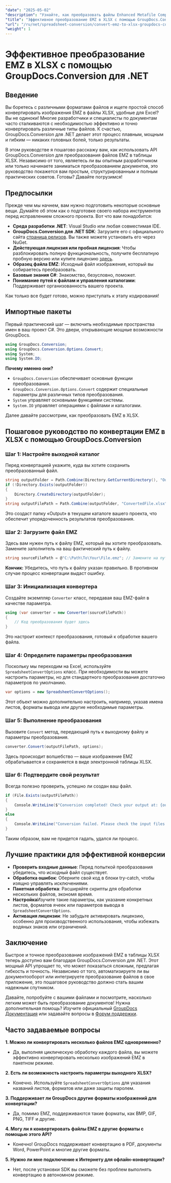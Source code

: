```yaml
---
"date": "2025-05-02"
"description": "Узнайте, как преобразовать файлы Enhanced Metafile Compressed (EMZ) в электронную таблицу Microsoft Excel Open XML (.xlsx) с помощью GroupDocs.Conversion для .NET."
"title": "Эффективное преобразование EMZ в XLSX с помощью GroupDocs.Conversion для .NET"
"url": "/ru/net/spreadsheet-conversion/convert-emz-to-xlsx-groupdocs-conversion-dotnet/"
"weight": 1
---
```


# Эффективное преобразование EMZ в XLSX с помощью GroupDocs.Conversion для .NET

## Введение

Вы боретесь с различными форматами файлов и ищете простой способ конвертировать изображения EMZ в файлы XLSX, удобные для Excel? Вы не одиноки! Многие разработчики и специалисты по документам часто сталкиваются с необходимостью эффективно и точно конвертировать различные типы файлов. К счастью, GroupDocs.Conversion для .NET делает этот процесс плавным, мощным и гибким — никаких головных болей, только результаты.

В этом руководстве я пошагово расскажу вам, как использовать API GroupDocs.Conversion для преобразования файлов EMZ в таблицы XLSX. Независимо от того, являетесь ли вы опытным разработчиком или только начинаете заниматься преобразованием документов, это руководство покажется вам простым, структурированным и полным практических советов. Готовы? Давайте погрузимся!


## Предпосылки

Прежде чем мы начнем, вам нужно подготовить некоторые основные вещи. Думайте об этом как о подготовке своего набора инструментов перед исправлением сложного проекта. Вот что вам понадобится:

- **Среда разработки .NET**: Visual Studio или любая совместимая IDE.
- **GroupDocs.Conversion для .NET SDK**: Загрузите его с официального сайта [страница релизов](https://releases.groupdocs.com/conversion/net/). Вы также можете установить его через NuGet.
- **Действующая лицензия или пробная лицензия**: Чтобы разблокировать полную функциональность, получите бесплатную пробную версию или купите лицензию [здесь](https://purchase.groupdocs.com/buy).
- **Образец файла EMZ**: Исходный файл изображения, который вы собираетесь преобразовать.
- **Базовые знания C#**: Знакомство, безусловно, поможет.
- **Понимание путей к файлам и управления каталогами**: Поддерживает организованность вашего проекта.

Как только все будет готово, можно приступать к этапу кодирования!


## Импортные пакеты

Первый практический шаг — включить необходимые пространства имен в ваш проект C#. Это двери, открывающие мощные возможности GroupDocs.

```csharp
using GroupDocs.Conversion;
using GroupDocs.Conversion.Options.Convert;
using System;
using System.IO;
```

**Почему именно они?**

- `GroupDocs.Conversion` обеспечивает основные функции преобразования.
- `GroupDocs.Conversion.Options.Convert` содержит специальные параметры для различных типов преобразования.
- `System` управляет основными функциями системы.
- `System.IO` управляет операциями с файлами и каталогами.

Далее давайте рассмотрим, как преобразовать EMZ в XLSX.


## Пошаговое руководство по конвертации EMZ в XLSX с помощью GroupDocs.Conversion

### Шаг 1: Настройте выходной каталог

Перед конвертацией укажите, куда вы хотите сохранить преобразованный файл.

```csharp
string outputFolder = Path.Combine(Directory.GetCurrentDirectory(), "Output");
if (!Directory.Exists(outputFolder))
{
    Directory.CreateDirectory(outputFolder);
}
string outputFilePath = Path.Combine(outputFolder, "ConvertedFile.xlsx");
```

Это создаст папку «Output» в текущем каталоге вашего проекта, что обеспечит упорядоченность результатов преобразования.


### Шаг 2: Загрузите файл EMZ

Здесь вам нужен путь к файлу EMZ, который вы хотите преобразовать. Замените заполнитель на ваш фактический путь к файлу.

```csharp
string sourceFilePath = @"C:\Path\To\Your\File.emz"; // Замените на путь к вашему файлу EMZ
```

**Кончик:** Убедитесь, что путь к файлу указан правильно. В противном случае процесс конвертации выдаст ошибку.


### Шаг 3: Инициализация конвертера

Создайте экземпляр `Converter` класс, передавая ваш EMZ-файл в качестве параметра.

```csharp
using (var converter = new Converter(sourceFilePath))
{
    // Код преобразования будет здесь
}
```

Это настроит контекст преобразования, готовый к обработке вашего файла.


### Шаг 4: Определите параметры преобразования

Поскольку мы переходим на Excel, используйте `SpreadsheetConvertOptions` класс. При необходимости вы можете настроить параметры, но для стандартного преобразования достаточно параметров по умолчанию.

```csharp
var options = new SpreadsheetConvertOptions();
```

Этот объект можно дополнительно настроить, например, указав имена листов, форматы вывода или другие необходимые параметры.


### Шаг 5: Выполнение преобразования

Вызовите `Convert` метод, передающий путь к выходному файлу и параметры преобразования.

```csharp
converter.Convert(outputFilePath, options);
```

Здесь происходит волшебство — ваше изображение EMZ обрабатывается и сохраняется в виде электронной таблицы XLSX.


### Шаг 6: Подтвердите свой результат

Всегда полезно проверить, успешно ли создан ваш файл.

```csharp
if (File.Exists(outputFilePath))
{
    Console.WriteLine($"Conversion completed! Check your output at: {outputFilePath}");
}
else
{
    Console.WriteLine("Conversion failed. Please check the input files and options.");
}
```

Таким образом, вам не придется гадать, удался ли процесс.


## Лучшие практики для эффективной конверсии

- **Проверить входные данные**: Перед попыткой преобразования убедитесь, что исходный файл существует.
- **Обработка ошибок**: Оберните свой код в блоки try-catch, чтобы изящно управлять исключениями.
- **Пакетная обработка**: Расширяйте скрипты для обработки нескольких файлов, экономя время.
- **Настройка**Изучите такие параметры, как указание конкретных листов, форматов ячеек или параметров вывода в `SpreadsheetConvertOptions`.
- **Активация лицензии**: Не забудьте активировать лицензию, особенно для производственного использования, чтобы избежать водяных знаков или ограничений.


## Заключение

Быстрое и точное преобразование изображений EMZ в таблицы XLSX теперь доступно вам благодаря GroupDocs.Conversion для .NET. Этот мощный API упрощает то, что может показаться сложным, предлагая гибкость и точность. Независимо от того, автоматизируете ли вы документооборот или интегрируете преобразование файлов в свое приложение, это пошаговое руководство должно стать вашим надежным спутником.

Давайте, попробуйте с вашими файлами и посмотрите, насколько легким может быть преобразование документов! Нужна дополнительная помощь? Изучите официальный [GroupDocs Документация](https://docs.groupdocs.com/conversion/net/) или задавайте вопросы в [Форум поддержки](https://forum.groupdocs.com/c/conversion/10).


## Часто задаваемые вопросы

**1. Можно ли конвертировать несколько файлов EMZ одновременно?**  

- Да, выполняя циклическую обработку каждого файла, вы можете эффективно конвертировать несколько изображений EMZ в пакетном режиме.

**2. Есть ли возможность настроить параметры выходного XLSX?**  

- Конечно. Используйте `SpreadsheetConvertOptions` для указания названий листов, форматов или даже защиты паролем.

**3. Поддерживает ли GroupDocs другие форматы изображений для конвертации?**  

- Да, помимо EMZ, поддерживаются такие форматы, как BMP, GIF, PNG, TIFF и другие.

**4. Могу ли я конвертировать файлы EMZ в другие форматы с помощью этого API?**  

- Конечно! GroupDocs поддерживает конвертацию в PDF, документы Word, PowerPoint и многие другие форматы.

**5. Нужно ли мне подключение к Интернету для офлайн-конвертации?**  

- Нет, после установки SDK вы сможете без проблем выполнять конвертацию в автономном режиме.